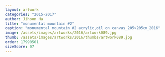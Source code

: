 ```yaml
---
layout: artwork
categories: "2015-2017"
author: Jihoon Ha
title: "monumental mountain #2"
caption: "monumental mountain #2_acrylic,oil on canvas_205×205㎝_2016"
image: /assets/images/artworks/2016/artwork089.jpg
thumb: /assets/images/artworks/2016/thumbs/artwork089.jpg
order: 17990501
sizeScore: 07
---
```

